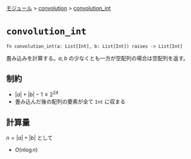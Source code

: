 [モジュール](../index.md) > [convolution](./index.md) > [convolution_int]()

# `convolution_int`

```
fn convolution_int(a: List[Int], b: List[Int]) raises -> List[Int]
```

畳み込みを計算する。$`a, b`$ の少なくとも一方が空配列の場合は空配列を返す。

## 制約

- $`|a| + |b| - 1 \le 2^{24}`$
- 畳み込んだ後の配列の要素が全て `Int` に収まる

## 計算量

$`n = |a| + |b|`$ として

- $`O(n \log n)`$
